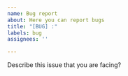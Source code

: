 ```yaml
---
name: Bug report
about: Here you can report bugs
title: "[BUG] :"
labels: bug
assignees: ''

---
```


Describe this issue that you are facing?
